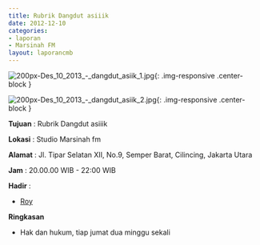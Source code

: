 ```yaml
---
title: Rubrik Dangdut asiiik
date: 2012-12-10
categories:
- laporan
- Marsinah FM
layout: laporancmb
---
```



![200px-Des_10_2013_-_dangdut_asiik_1.jpg](/uploads/200px-Des_10_2013_-_dangdut_asiik_1.jpg){: .img-responsive .center-block }

![200px-Des_10_2013_-_dangdut_asiik_2.jpg](/uploads/200px-Des_10_2013_-_dangdut_asiik_2.jpg){: .img-responsive .center-block }


**Tujuan** : Rubrik Dangdut asiiik 

**Lokasi** : Studio Marsinah fm 

**Alamat** : Jl. Tipar Selatan XII, No.9, Semper Barat, Cilincing, Jakarta Utara 

**Jam** : 20.00.00 WIB - 22:00 WIB 

**Hadir** :
* [Roy](http://wiki.ciptamedia.org/wiki/Roy)

**Ringkasan**  
* Hak dan hukum, tiap jumat dua minggu sekali 
